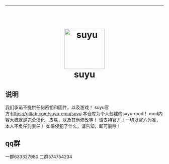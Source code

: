 <!--
SPDX-FileCopyrightText: 2024 suyu emulator project
SPDX-License-Identifier: GPL v3
-->


<hr />

<h1 align="center">
  <br>
  <a href="https://suyu.dev"><img src="dist/readme/suyu__Logo-Pill.svg" alt="suyu" height="128"></a>
  <br>
  <b>suyu</b>
  <br>
</h1>

## 说明

我们承诺不提供任何密钥和固件，以及游戏！
suyu官方:https://gitlab.com/suyu-emu/suyu
本仓库为个人创建的suyu-mod！
mod内容大概就是完全汉化，皮肤，以及其他修改等！
请支持官方！一切以官方为准，本人不负任何责任！
如果侵犯了什么，请告知，即可删除！

## qq群

一群633327980
二群574754234
